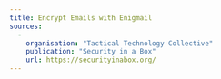 ```yaml
---
title: Encrypt Emails with Enigmail
sources:
  -
    organisation: "Tactical Technology Collective"
    publication: "Security in a Box"
    url: https://securityinabox.org/
---
```

